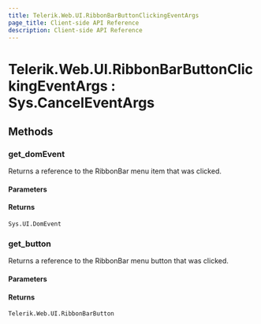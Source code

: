 ```yaml
---
title: Telerik.Web.UI.RibbonBarButtonClickingEventArgs
page_title: Client-side API Reference
description: Client-side API Reference
---
```


# Telerik.Web.UI.RibbonBarButtonClickingEventArgs : Sys.CancelEventArgs

## Methods

### get_domEvent

Returns a reference to the RibbonBar menu item that was clicked.

#### Parameters

#### Returns

`Sys.UI.DomEvent` 

### get_button

Returns a reference to the RibbonBar menu button that was clicked.

#### Parameters

#### Returns

`Telerik.Web.UI.RibbonBarButton`